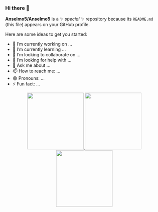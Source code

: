 ### Hi there 👋

**Anselmo5/Anselmo5** is a ✨ _special_ ✨ repository because its `README.md` (this file) appears on your GitHub profile.

Here are some ideas to get you started:

- 🔭 I’m currently working on ...
- 🌱 I’m currently learning ...
- 👯 I’m looking to collaborate on ...
- 🤔 I’m looking for help with ...
- 💬 Ask me about ...
- 📫 How to reach me: ...
- 😄 Pronouns: ...
- ⚡ Fun fact: ...


<div align="center">
  <a href="https://github.com/Anselmo5">
  <img height="180em" src="https://github-readme-stats.vercel.app/api?username=charlespsc&show_icons=true&theme=dark&include_all_commits=true"/>
  <img height="180em" src="https://github-readme-stats.vercel.app/api?username=charlespsc&show_icons=true&theme=dark"/>
  <img height="180em" src="https://github-readme-stats.vercel.app/api/top-langs/?username=charlespsc&layout=compact&langs_count=7&theme=dark"/>
</div>
